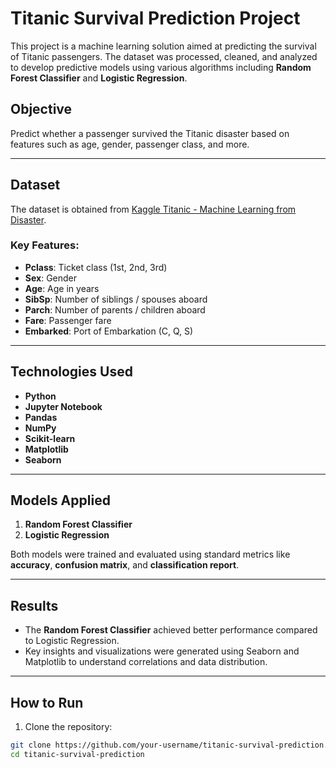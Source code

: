 # Titanic Survival Prediction Project

This project is a machine learning solution aimed at predicting the survival of Titanic passengers. The dataset was processed, cleaned, and analyzed to develop predictive models using various algorithms including **Random Forest Classifier** and **Logistic Regression**.



##  Objective

Predict whether a passenger survived the Titanic disaster based on features such as age, gender, passenger class, and more.

---

##  Dataset

The dataset is obtained from [Kaggle Titanic - Machine Learning from Disaster](https://www.kaggle.com/competitions/titanic).

### Key Features:
- **Pclass**: Ticket class (1st, 2nd, 3rd)
- **Sex**: Gender
- **Age**: Age in years
- **SibSp**: Number of siblings / spouses aboard
- **Parch**: Number of parents / children aboard
- **Fare**: Passenger fare
- **Embarked**: Port of Embarkation (C, Q, S)

---

##  Technologies Used

- **Python**
- **Jupyter Notebook**
- **Pandas**
- **NumPy**
- **Scikit-learn**
- **Matplotlib**
- **Seaborn**

---

##  Models Applied

1. **Random Forest Classifier**
2. **Logistic Regression**

Both models were trained and evaluated using standard metrics like **accuracy**, **confusion matrix**, and **classification report**.

---

##  Results

- The **Random Forest Classifier** achieved better performance compared to Logistic Regression.
- Key insights and visualizations were generated using Seaborn and Matplotlib to understand correlations and data distribution.

---

##  How to Run

1. Clone the repository:

```bash
git clone https://github.com/your-username/titanic-survival-prediction.git
cd titanic-survival-prediction

